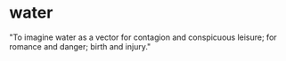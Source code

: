 # water
"To imagine water as a vector for contagion and conspicuous leisure; for romance and danger; birth and injury."
